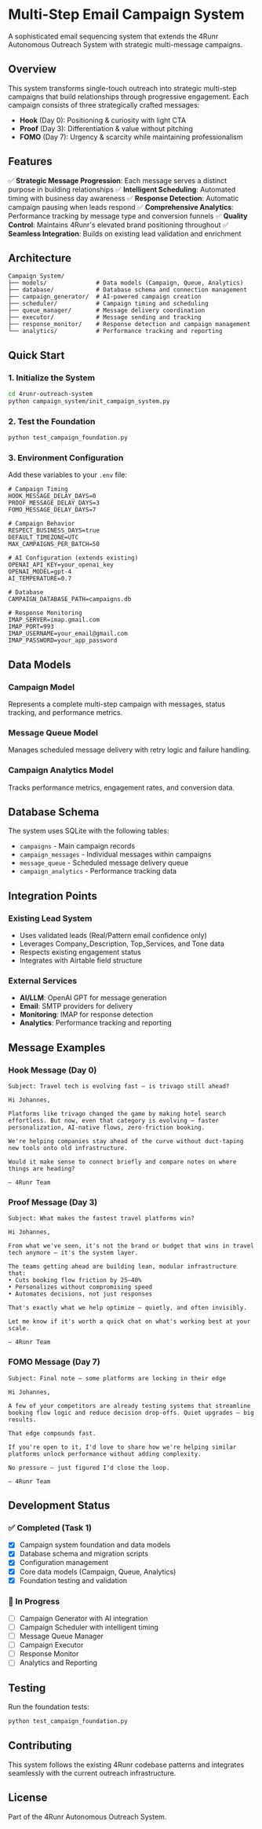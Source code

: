 # Multi-Step Email Campaign System

A sophisticated email sequencing system that extends the 4Runr Autonomous Outreach System with strategic multi-message campaigns.

## Overview

This system transforms single-touch outreach into strategic multi-step campaigns that build relationships through progressive engagement. Each campaign consists of three strategically crafted messages:

- **Hook** (Day 0): Positioning & curiosity with light CTA
- **Proof** (Day 3): Differentiation & value without pitching  
- **FOMO** (Day 7): Urgency & scarcity while maintaining professionalism

## Features

✅ **Strategic Message Progression**: Each message serves a distinct purpose in building relationships
✅ **Intelligent Scheduling**: Automated timing with business day awareness
✅ **Response Detection**: Automatic campaign pausing when leads respond
✅ **Comprehensive Analytics**: Performance tracking by message type and conversion funnels
✅ **Quality Control**: Maintains 4Runr's elevated brand positioning throughout
✅ **Seamless Integration**: Builds on existing lead validation and enrichment

## Architecture

```
Campaign System/
├── models/              # Data models (Campaign, Queue, Analytics)
├── database/            # Database schema and connection management
├── campaign_generator/  # AI-powered campaign creation
├── scheduler/           # Campaign timing and scheduling
├── queue_manager/       # Message delivery coordination
├── executor/            # Message sending and tracking
├── response_monitor/    # Response detection and campaign management
└── analytics/           # Performance tracking and reporting
```

## Quick Start

### 1. Initialize the System

```bash
cd 4runr-outreach-system
python campaign_system/init_campaign_system.py
```

### 2. Test the Foundation

```bash
python test_campaign_foundation.py
```

### 3. Environment Configuration

Add these variables to your `.env` file:

```env
# Campaign Timing
HOOK_MESSAGE_DELAY_DAYS=0
PROOF_MESSAGE_DELAY_DAYS=3
FOMO_MESSAGE_DELAY_DAYS=7

# Campaign Behavior
RESPECT_BUSINESS_DAYS=true
DEFAULT_TIMEZONE=UTC
MAX_CAMPAIGNS_PER_BATCH=50

# AI Configuration (extends existing)
OPENAI_API_KEY=your_openai_key
OPENAI_MODEL=gpt-4
AI_TEMPERATURE=0.7

# Database
CAMPAIGN_DATABASE_PATH=campaigns.db

# Response Monitoring
IMAP_SERVER=imap.gmail.com
IMAP_PORT=993
IMAP_USERNAME=your_email@gmail.com
IMAP_PASSWORD=your_app_password
```

## Data Models

### Campaign Model
Represents a complete multi-step campaign with messages, status tracking, and performance metrics.

### Message Queue Model  
Manages scheduled message delivery with retry logic and failure handling.

### Campaign Analytics Model
Tracks performance metrics, engagement rates, and conversion data.

## Database Schema

The system uses SQLite with the following tables:
- `campaigns` - Main campaign records
- `campaign_messages` - Individual messages within campaigns
- `message_queue` - Scheduled message delivery queue
- `campaign_analytics` - Performance tracking data

## Integration Points

### Existing Lead System
- Uses validated leads (Real/Pattern email confidence only)
- Leverages Company_Description, Top_Services, and Tone data
- Respects existing engagement status
- Integrates with Airtable field structure

### External Services
- **AI/LLM**: OpenAI GPT for message generation
- **Email**: SMTP providers for delivery
- **Monitoring**: IMAP for response detection
- **Analytics**: Performance tracking and reporting

## Message Examples

### Hook Message (Day 0)
```
Subject: Travel tech is evolving fast — is trivago still ahead?

Hi Johannes,

Platforms like trivago changed the game by making hotel search effortless. But now, even that category is evolving — faster personalization, AI-native flows, zero-friction booking.

We're helping companies stay ahead of the curve without duct-taping new tools onto old infrastructure.

Would it make sense to connect briefly and compare notes on where things are heading?

— 4Runr Team
```

### Proof Message (Day 3)
```
Subject: What makes the fastest travel platforms win?

Hi Johannes,

From what we've seen, it's not the brand or budget that wins in travel tech anymore — it's the system layer.

The teams getting ahead are building lean, modular infrastructure that:
• Cuts booking flow friction by 25–40%
• Personalizes without compromising speed
• Automates decisions, not just responses

That's exactly what we help optimize — quietly, and often invisibly.

Let me know if it's worth a quick chat on what's working best at your scale.

— 4Runr Team
```

### FOMO Message (Day 7)
```
Subject: Final note — some platforms are locking in their edge

Hi Johannes,

A few of your competitors are already testing systems that streamline booking flow logic and reduce decision drop-offs. Quiet upgrades — big results.

That edge compounds fast.

If you're open to it, I'd love to share how we're helping similar platforms unlock performance without adding complexity.

No pressure — just figured I'd close the loop.

— 4Runr Team
```

## Development Status

### ✅ Completed (Task 1)
- [x] Campaign system foundation and data models
- [x] Database schema and migration scripts  
- [x] Configuration management
- [x] Core data models (Campaign, Queue, Analytics)
- [x] Foundation testing and validation

### 🚧 In Progress
- [ ] Campaign Generator with AI integration
- [ ] Campaign Scheduler with intelligent timing
- [ ] Message Queue Manager
- [ ] Campaign Executor
- [ ] Response Monitor
- [ ] Analytics and Reporting

## Testing

Run the foundation tests:
```bash
python test_campaign_foundation.py
```

## Contributing

This system follows the existing 4Runr codebase patterns and integrates seamlessly with the current outreach infrastructure.

## License

Part of the 4Runr Autonomous Outreach System.